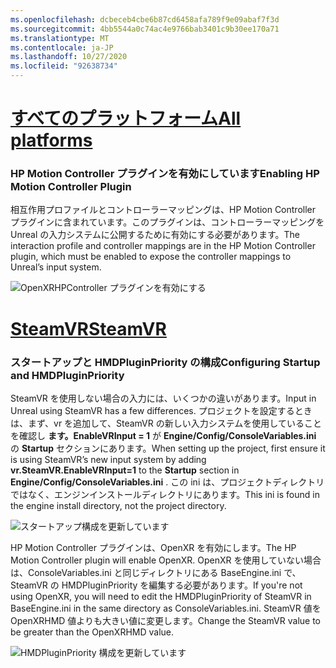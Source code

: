 ```yaml
---
ms.openlocfilehash: dcbeceb4cbe6b87cd6458afa789f9e09abaf7f3d
ms.sourcegitcommit: 4bb5544a0c74ac4e9766bab3401c9b30ee170a71
ms.translationtype: MT
ms.contentlocale: ja-JP
ms.lasthandoff: 10/27/2020
ms.locfileid: "92638734"
---
```

# <a name="all-platforms"></a>[<span data-ttu-id="64ad4-101">すべてのプラットフォーム</span><span class="sxs-lookup"><span data-stu-id="64ad4-101">All platforms</span></span>](#tab/all)

### <a name="enabling-hp-motion-controller-plugin"></a><span data-ttu-id="64ad4-102">HP Motion Controller プラグインを有効にしています</span><span class="sxs-lookup"><span data-stu-id="64ad4-102">Enabling HP Motion Controller Plugin</span></span> 

<span data-ttu-id="64ad4-103">相互作用プロファイルとコントローラーマッピングは、HP Motion Controller プラグインに含まれています。このプラグインは、コントローラーマッピングを Unreal の入力システムに公開するために有効にする必要があります。</span><span class="sxs-lookup"><span data-stu-id="64ad4-103">The interaction profile and controller mappings are in the HP Motion Controller plugin, which must be enabled to expose the controller mappings to Unreal’s input system.</span></span>

![OpenXRHPController プラグインを有効にする](../images/reverb-g2-img-01.png)

# <a name="steamvr"></a>[<span data-ttu-id="64ad4-105">SteamVR</span><span class="sxs-lookup"><span data-stu-id="64ad4-105">SteamVR</span></span>](#tab/steamvr)

### <a name="configuring-startup-and-hmdpluginpriority"></a><span data-ttu-id="64ad4-106">スタートアップと HMDPluginPriority の構成</span><span class="sxs-lookup"><span data-stu-id="64ad4-106">Configuring Startup and HMDPluginPriority</span></span>

<span data-ttu-id="64ad4-107">SteamVR を使用しない場合の入力には、いくつかの違いがあります。</span><span class="sxs-lookup"><span data-stu-id="64ad4-107">Input in Unreal using SteamVR has a few differences.</span></span>  <span data-ttu-id="64ad4-108">プロジェクトを設定するときは、まず、vr を追加して、SteamVR の新しい入力システムを使用していることを確認し **ます。EnableVRInput = 1** が **Engine/Config/ConsoleVariables.ini** の **Startup** セクションにあります。</span><span class="sxs-lookup"><span data-stu-id="64ad4-108">When setting up the project, first ensure it is using SteamVR’s new input system by adding **vr.SteamVR.EnableVRInput=1** to the **Startup** section in **Engine/Config/ConsoleVariables.ini** .</span></span>  <span data-ttu-id="64ad4-109">この ini は、プロジェクトディレクトリではなく、エンジンインストールディレクトリにあります。</span><span class="sxs-lookup"><span data-stu-id="64ad4-109">This ini is found in the engine install directory, not the project directory.</span></span>

![スタートアップ構成を更新しています](../images/reverb-g2-img-07.png)

<span data-ttu-id="64ad4-111">HP Motion Controller プラグインは、OpenXR を有効にします。</span><span class="sxs-lookup"><span data-stu-id="64ad4-111">The HP Motion Controller plugin will enable OpenXR.</span></span>  <span data-ttu-id="64ad4-112">OpenXR を使用していない場合は、ConsoleVariables.ini と同じディレクトリにある BaseEngine.ini で、SteamVR の HMDPluginPriority を編集する必要があります。</span><span class="sxs-lookup"><span data-stu-id="64ad4-112">If you're not using OpenXR, you will need to edit the HMDPluginPriority of SteamVR in BaseEngine.ini in the same directory as ConsoleVariables.ini.</span></span>  <span data-ttu-id="64ad4-113">SteamVR 値を OpenXRHMD 値よりも大きい値に変更します。</span><span class="sxs-lookup"><span data-stu-id="64ad4-113">Change the SteamVR value to be greater than the OpenXRHMD value.</span></span>

![HMDPluginPriority 構成を更新しています](../images/reverb-g2-img-08.png)


